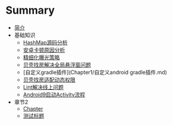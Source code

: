 # Summary

* [简介](README.md)
* 基础知识
   * [HashMap源码分析](Chapter1/HashMap源码分析.md)
   * [安卓卡顿原因分析](Chapter1/解决安卓贝壳找房APP首页滑动卡顿问题.md)
   * [精细化曝光策略](Chapter1/精细化曝光策略.md)
   * [贝壳找房解决全局悬浮窗问题](Chapter1/贝壳找房解决全局悬浮窗问题.md)
   * [自定义gradle插件](Chapter1/自定义android gradle插件.md)
   * [贝壳找房适配动态权限](Chapter1/贝壳找房适配动态权限.md)
   * [Lint解决线上问题](Chapter1/Lint解决线上问题.md)
   * [Android9启动Activity流程](Chapter1/安卓9启动Activity流程分析和优化建议.md)
* 章节2
   * [Chapter](Chapter2/1.md)
   * [测试标题](Chapter2/2.md)

